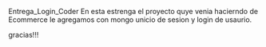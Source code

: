 Entrega_Login_Coder
En esta estrenga el proyecto quye venia hacierndo de Ecommerce le agregamos con mongo unicio de sesion 
y login de usaurio.

gracias!!!

